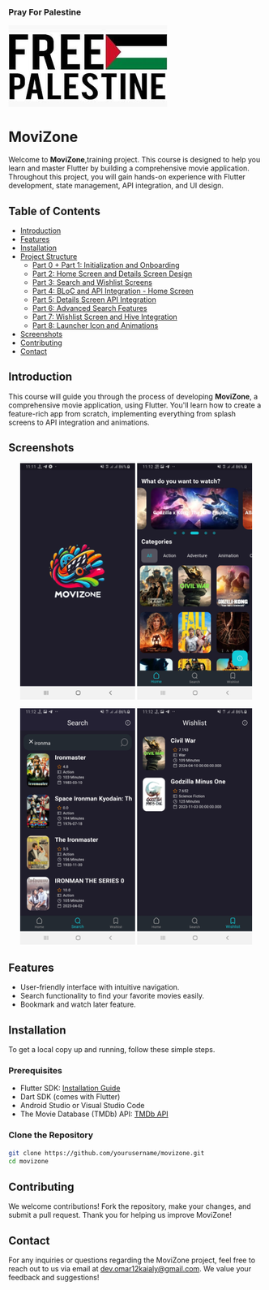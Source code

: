 
### Pray For Palestine
![Pray For Palestine](screenshots/palestine.jpg)

# MoviZone

Welcome to **MoviZone**,training project. This course is designed to help you learn and master Flutter by building a comprehensive movie application. Throughout this project, you will gain hands-on experience with Flutter development, state management, API integration, and UI design.

## Table of Contents

- [Introduction](#introduction)
- [Features](#features)
- [Installation](#installation)
- [Project Structure](#project-structure)
  - [Part 0 + Part 1: Initialization and Onboarding](https://t.me/Omar_k_flutter/196)
  - [Part 2: Home Screen and Details Screen Design](https://t.me/Omar_k_flutter/197)
  - [Part 3: Search and Wishlist Screens](https://t.me/Omar_k_flutter/198)
  - [Part 4: BLoC and API Integration - Home Screen](https://t.me/Omar_k_flutter/199)
  - [Part 5: Details Screen API Integration](https://t.me/Omar_k_flutter/201)
  - [Part 6: Advanced Search Features](https://t.me/Omar_k_flutter/202)
  - [Part 7: Wishlist Screen and Hive Integration](https://t.me/Omar_k_flutter/203)
  - [Part 8: Launcher Icon and Animations](https://t.me/Omar_k_flutter/204)
- [Screenshots](#screenshots)
- [Contributing](#contributing)
- [Contact](#contact)

## Introduction

This course will guide you through the process of developing **MoviZone**, a comprehensive movie  application, using Flutter. You'll learn how to create a feature-rich app from scratch, implementing everything from splash screens to API integration and animations.
## Screenshots

<p align="center">
  <img src="screenshots/splash.jpg" alt="Home Screen" width="45%" />
  <img src="screenshots/home.jpg" alt="Details Screen" width="45%" />
</p>

<p align="center">
  <img src="screenshots/search.jpg" alt="Search Screen" width="45%" />
  <img src="screenshots/wishlist.jpg" alt="Wishlist Screen" width="45%" />
</p>

## Features

- User-friendly interface with intuitive navigation.
- Search functionality to find your favorite movies easily.
- Bookmark and watch later feature.

## Installation

To get a local copy up and running, follow these simple steps.

### Prerequisites

- Flutter SDK: [Installation Guide](https://flutter.dev/docs/get-started/install)
- Dart SDK (comes with Flutter)
- Android Studio or Visual Studio Code
- The Movie Database (TMDb) API: [TMDb API](https://www.themoviedb.org/)

### Clone the Repository

```bash
git clone https://github.com/yourusername/movizone.git
cd movizone
```

## Contributing

We welcome contributions! Fork the repository, make your changes, and submit a pull request. Thank you for helping us improve MoviZone!
## Contact

For any inquiries or questions regarding the MoviZone project, feel free to reach out to us via email at [dev.omar12kaialy@gmail.com](mailto:dev.omar12kaialy@gmail.com). We value your feedback and suggestions!
